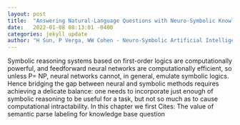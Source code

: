 ```yaml
---
layout: post
title:  "Answering Natural-Language Questions with Neuro-Symbolic Knowledge Bases"
date:   2022-01-08 08:13:01 -0400
categories: jekyll update
author: "H Sun, P Verga, WW Cohen - Neuro-Symbolic Artificial Intelligence: The State of the , 2021"
---
```

Symbolic reasoning systems based on first-order logics are computationally powerful, and feedforward neural networks are computationally efficient, so unless P= NP, neural networks cannot, in general, emulate symbolic logics. Hence bridging the gap between neural and symbolic methods requires achieving a delicate balance: one needs to incorporate just enough of symbolic reasoning to be useful for a task, but not so much as to cause computational intractability. In this chapter we first Cites: The value of semantic parse labeling for knowledge base question